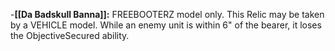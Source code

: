 -**[[Da Badskull Banna]]:** FREEBOOTERZ model only. This Relic may be taken by a VEHICLE model. While an enemy unit is within 6" of the bearer, it loses the ObjectiveSecured ability.